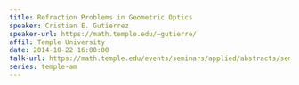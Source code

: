 ```yaml
---
title: Refraction Problems in Geometric Optics
speaker: Cristian E. Gutierrez
speaker-url: https://math.temple.edu/~gutierre/
affil: Temple University
date: 2014-10-22 16:00:00
talk-url: https://math.temple.edu/events/seminars/applied/abstracts/seminappl.Gutierrez.22Oct14.pdf
series: temple-am
---
```

